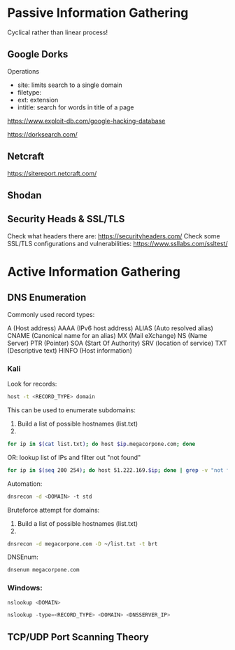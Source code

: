 # Passive Information Gathering

Cyclical rather than linear process! 

## Google Dorks
Operations
- site: limits search to a single domain
- filetype:
- ext: extension
- intitle: search for words in title of a page

https://www.exploit-db.com/google-hacking-database

https://dorksearch.com/

## Netcraft
https://sitereport.netcraft.com/


## Shodan

## Security Heads & SSL/TLS
Check what headers there are: https://securityheaders.com/
Check some SSL/TLS configurations and vulnerabilities: https://www.ssllabs.com/ssltest/

# Active Information Gathering

## DNS Enumeration
Commonly used record types:

A (Host address)
AAAA (IPv6 host address)
ALIAS (Auto resolved alias)
CNAME (Canonical name for an alias)
MX (Mail eXchange)
NS (Name Server)
PTR (Pointer)
SOA (Start Of Authority)
SRV (location of service)
TXT (Descriptive text)
HINFO (Host information)

### Kali
Look for records:
```bash
host -t <RECORD_TYPE> domain
```

This can be used to enumerate subdomains:
1. Build a list of possible hostnames (list.txt)
2. 
```bash
for ip in $(cat list.txt); do host $ip.megacorpone.com; done
```

OR: lookup list of IPs and filter out "not found"

```bash
for ip in $(seq 200 254); do host 51.222.169.$ip; done | grep -v "not found"
```

Automation:
```bash
dnsrecon -d <DOMAIN> -t std
```

Bruteforce attempt for domains:
1. Build a list of possible hostnames (list.txt)
2. 
```bash
dnsrecon -d megacorpone.com -D ~/list.txt -t brt
```

DNSEnum:
```bash
dnsenum megacorpone.com
```

### Windows:
```PowerShell
nslookup <DOMAIN>
```
```PowerShell
nslookup -type=<RECORD_TYPE> <DOMAIN> <DNSSERVER_IP>
```

## TCP/UDP Port Scanning Theory
```bash

```
```bash

```
```bash

```


